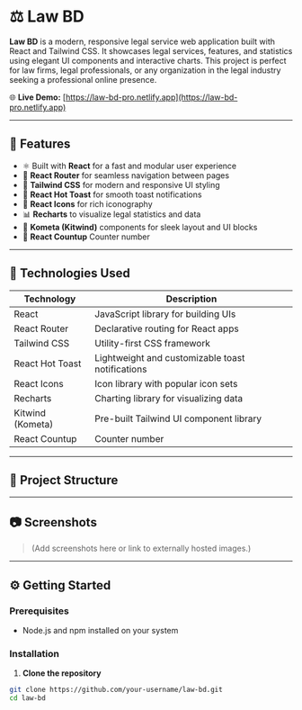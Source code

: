 # ⚖️ Law BD

**Law BD** is a modern, responsive legal service web application built with React and Tailwind CSS. It showcases legal services, features, and statistics using elegant UI components and interactive charts. This project is perfect for law firms, legal professionals, or any organization in the legal industry seeking a professional online presence.

🌐 **Live Demo:** [https://law-bd-pro.netlify.app](https://law-bd-pro.netlify.app)

---

## 📌 Features

- ⚛️ Built with **React** for a fast and modular user experience
- 🧭 **React Router** for seamless navigation between pages
- 💨 **Tailwind CSS** for modern and responsive UI styling
- 🔔 **React Hot Toast** for smooth toast notifications
- 🧩 **React Icons** for rich iconography
- 📊 **Recharts** to visualize legal statistics and data
- 🎨 **Kometa (Kitwind)** components for sleek layout and UI blocks
- 🎨 **React Countup** Counter number

---

## 🚀 Technologies Used

| Technology         | Description                                       |
|--------------------|---------------------------------------------------|
| React              | JavaScript library for building UIs               |
| React Router       | Declarative routing for React apps                |
| Tailwind CSS       | Utility-first CSS framework                       |
| React Hot Toast    | Lightweight and customizable toast notifications  |
| React Icons        | Icon library with popular icon sets               |
| Recharts           | Charting library for visualizing data             |
| Kitwind (Kometa)   | Pre-built Tailwind UI component library           |
| React Countup      | Counter number                                    |

---

## 📁 Project Structure



---

## 📷 Screenshots

> (Add screenshots here or link to externally hosted images.)

---

## ⚙️ Getting Started

### Prerequisites

- Node.js and npm installed on your system

### Installation

1. **Clone the repository**

```bash
git clone https://github.com/your-username/law-bd.git
cd law-bd

